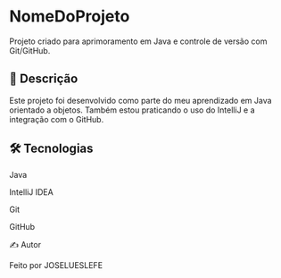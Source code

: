 # NomeDoProjeto

Projeto criado para aprimoramento em Java e controle de versão com Git/GitHub.

## 📘 Descrição

Este projeto foi desenvolvido como parte do meu aprendizado em Java orientado a objetos. Também estou praticando o uso do IntelliJ e a integração com o GitHub.

## 🛠️ Tecnologias

Java

IntelliJ IDEA

Git

GitHub

✍️ Autor

Feito por JOSELUESLEFE